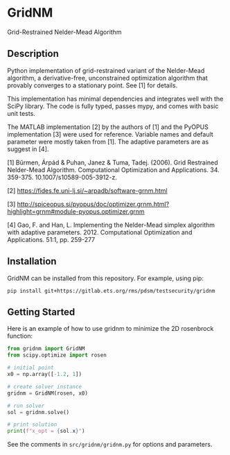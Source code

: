 GridNM
======

Grid-Restrained Nelder-Mead Algorithm

## Description

Python implementation of grid-restrained variant of the Nelder-Mead algorithm, a derivative-free, unconstrained optimization algorithm that provably converges to a stationary point. See [1] for details.

This implementation has minimal dependencies and integrates well with the SciPy library. The code is fully typed, passes mypy, and comes with basic unit tests.

The MATLAB implementation [2] by the authors of [1] and the PyOPUS implementation [3] were used for reference. Variable names and default parameter were mostly taken from [1]. The adaptive parameters are as suggest in [4]. 

[1] Bűrmen, Árpád & Puhan, Janez & Tuma, Tadej. (2006). Grid Restrained Nelder-Mead Algorithm. Computational Optimization and Applications. 34. 359-375. 10.1007/s10589-005-3912-z.

[2] https://fides.fe.uni-lj.si/~arpadb/software-grnm.html

[3] http://spiceopus.si/pyopus/doc/optimizer.grnm.html?highlight=grnm#module-pyopus.optimizer.grnm

[4] Gao, F. and Han, L. Implementing the Nelder-Mead simplex algorithm with adaptive parameters. 2012. Computational Optimization and Applications. 51:1, pp. 259-277

## Installation

GridNM can be installed from this repository. For example, using pip:
```
pip install git+https://gitlab.ets.org/rms/pdsm/testsecurity/gridnm
```

## Getting Started

Here is an example of how to use gridnm to minimize the 2D rosenbrock function:

```python
from gridnm import GridNM
from scipy.optimize import rosen

# initial point
x0 = np.array([-1.2, 1])

# create solver instance
gridnm = GridNM(rosen, x0)

# run solver
sol = gridnm.solve()

# print solution
print(f"x_opt = {sol.x}")
```

See the comments in `src/gridnm/gridnm.py` for options and parameters.